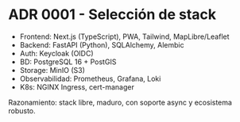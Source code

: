 # ADR 0001 - Selección de stack

- Frontend: Next.js (TypeScript), PWA, Tailwind, MapLibre/Leaflet
- Backend: FastAPI (Python), SQLAlchemy, Alembic
- Auth: Keycloak (OIDC)
- BD: PostgreSQL 16 + PostGIS
- Storage: MinIO (S3)
- Observabilidad: Prometheus, Grafana, Loki
- K8s: NGINX Ingress, cert-manager

Razonamiento: stack libre, maduro, con soporte async y ecosistema robusto.

